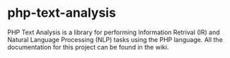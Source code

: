 php-text-analysis
=============

PHP Text Analysis is a library for performing Information Retrival (IR) and Natural Language Processing (NLP) tasks using the PHP language. All the documentation for this project can be found in the wiki. 
